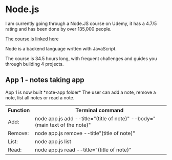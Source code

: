 <h1> Node.js </h1>

<p>I am currently going through a Node.JS course on Udemy, it has a 4.7/5 rating and has been done by over 135,000 people.</p>

<a href="https://www.udemy.com/the-complete-nodejs-developer-course-2">The course is linked here</a>

<p>Node is a backend language written with JavaScript.</p>

<p>The course is 34.5 hours long, with frequent challenges and guides you through building 4 projects.</p>

<h2> App 1 - notes taking app </h2>
<p>App 1 is now built *note-app folder*
The user can add a note, remove a note, list all notes or read a note.<p>

<table>
    <tr>
        <th>Function   </th>
        <th>Terminal command</th>
    </tr>
    <tr>
        <td>Add:</td>
        <td>node app.js add --title="(title of note)" --body="(main text of the note)"</td>
    </tr>
    <tr>
        <td>Remove:</td>
        <td>node app.js remove --title"(title of note)"</td>
    </tr>
    <tr>
        <td>List:</td>
        <td>node app.js list</td>
    </tr>
    <tr>
        <td>Read:</td>
        <td>node app.js read --title="(title of note)"</td>
    </tr>
</table>